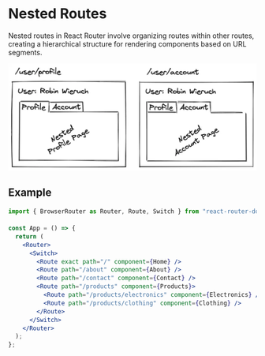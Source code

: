 # Nested Routes

Nested routes in React Router involve organizing routes within other routes, creating a hierarchical structure for rendering components based on URL segments.

![alt text](../../img//nestedRoutes.png)

## Example

```jsx
import { BrowserRouter as Router, Route, Switch } from "react-router-dom";

const App = () => {
  return (
    <Router>
      <Switch>
        <Route exact path="/" component={Home} />
        <Route path="/about" component={About} />
        <Route path="/contact" component={Contact} />
        <Route path="/products" component={Products}>
          <Route path="/products/electronics" component={Electronics} />
          <Route path="/products/clothing" component={Clothing} />
        </Route>
      </Switch>
    </Router>
  );
};
```
